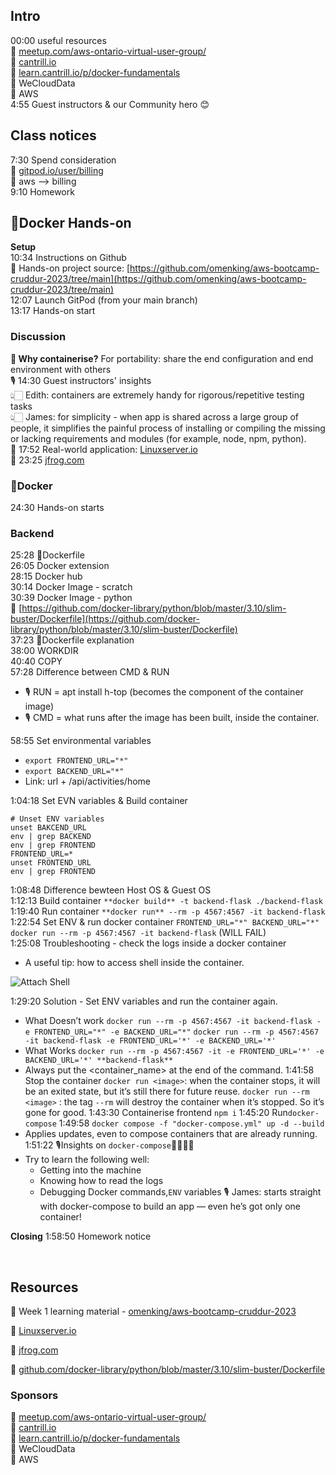 ## **Intro**
00:00 useful resources  
🔗 [meetup.com/aws-ontario-virtual-user-group/](http://meetup.com/aws-ontario-virtual-user-group/)  
🔗 [cantrill.io](http://cantrill.io/)  
🔗 [learn.cantrill.io/p/docker-fundamentals](http://learn.cantrill.io/p/docker-fundamentals)  
🔗 WeCloudData  
🔗 AWS  
4:55 Guest instructors & our Community hero 😊  
  
## **Class notices**  
7:30 Spend consideration  
🔗 [gitpod.io/user/billing](http://gitpod.io/user/billing)  
🔗 aws --> billing  
9:10 Homework  
  
## 🐳**Docker  Hands-on**  
**Setup**  
10:34 Instructions on Github  
🔗 Hands-on project source: [https://github.com/omenking/aws-bootcamp-cruddur-2023/tree/main](https://github.com/omenking/aws-bootcamp-cruddur-2023/tree/main)  
12:07 Launch GitPod (from your main branch)  
13:17 Hands-on start  

### **Discussion**  
**📝 Why containerise?** 
For portability: share the end configuration and end environment with others  
🎙 14:30 Guest instructors' insights  
👆🏻 Edith: containers are extremely handy for rigorous/repetitive testing tasks  
👆🏻 James: for simplicity - when app is shared across a large group of people, it simplifies the painful process of installing or compiling the missing or lacking requirements and modules (for example, node, npm, python).   
🔗 17:52 Real-world application: [Linuxserver.io](http://linuxserver.io/)    
🔗 23:25 [jfrog.com](http://jfrog.com/)  
 
### 🐳Docker  
24:30 Hands-on starts  

### Backend   
25:28 🐳Dockerfile  
26:05 Docker extension  
28:15 Docker hub  
30:14 Docker Image - scratch  
30:39 Docker Image - python  
🔗 [https://github.com/docker-library/python/blob/master/3.10/slim-buster/Dockerfile](https://github.com/docker-library/python/blob/master/3.10/slim-buster/Dockerfile)  
37:23 🐳Dockerfile explanation  
38:00 WORKDIR  
40:40 COPY  
57:28 Difference between CMD & RUN  
- 🎙 RUN = apt install h-top (becomes the component of the container image)  
- 🎙 CMD = what runs after the image has been built, inside the container.   

58:55 Set environmental variables    

- `export FRONTEND_URL="*"`  
- `export BACKEND_URL="*"`  
- Link: url + /api/activities/home  

1:04:18 Set EVN variables & Build container  

```docker
# Unset ENV variables
unset BAKCEND_URL
env | grep BACKEND
env | grep FRONTEND
FRONTEND_URL=*
unset FRONTEND_URL
env | grep FRONTEND
```
1:08:48 Difference bewteen Host OS & Guest OS  
1:12:13 Build container `**docker build** -t backend-flask ./backend-flask`  
1:19:40 Run container `**docker run** --rm -p 4567:4567 -it backend-flask`  
1:22:54 Set ENV & run docker container `FRONTEND_URL="*" BACKEND_URL="*" docker run --rm -p 4567:4567 -it backend-flask` (WILL FAIL)  
1:25:08 Troubleshooting - check the logs inside a docker container  
- A useful tip: how to access shell inside the container.  

![Attach Shell](https://s3-us-west-2.amazonaws.com/secure.notion-static.com/893ad0c0-fb7c-437e-b452-4c52527e9281/Untitled.png)

1:29:20 Solution - Set ENV variables and run the container again.
- What Doesn’t work
    `docker run --rm -p 4567:4567 -it backend-flask -e FRONTEND_URL="*" -e BACKEND_URL="*"`
    `docker run --rm -p 4567:4567 -it backend-flask -e FRONTEND_URL='*' -e BACKEND_URL='*'`
- What Works
    `docker run --rm -p 4567:4567 -it -e FRONTEND_URL='*' -e BACKEND_URL='*' **backend-flask**`
- Always put the <container_name> at the end of the command.
1:41:58 Stop the container
    `docker run <image>`: when the container stops, it will be an exited state, but it’s still there for future reuse. 
    `docker run --rm <image>` : the tag `--rm` will destroy the container when it’s stopped. So it’s gone for good.
1:43:30 Containerise frontend
    `npm i`
1:45:20 Run`docker-compose`
1:49:58 `docker compose -f "docker-compose.yml" up -d --build`
- Applies updates, even to compose containers that are already running.
1:51:22 🎙Insights on `docker-compose`🐳🐳🐳🐳
- Try to learn the following well:
    - Getting into the machine
    - Knowing how to read the logs
    - Debugging Docker commands,`ENV` variables
🎙 James: starts straight with docker-compose to build an app — even he’s got only one container!

**Closing**
1:58:50 Homework notice

<br>

## Resources

🔗 Week 1 learning material - [omenking/aws-bootcamp-cruddur-2023](https://github.com/omenking/aws-bootcamp-cruddur-2023/tree/main)

🔗 [Linuxserver.io](http://linuxserver.io/)

🔗 [jfrog.com](http://jfrog.com/)  

🔗 [github.com/docker-library/python/blob/master/3.10/slim-buster/Dockerfile](https://github.com/docker-library/python/blob/master/3.10/slim-buster/Dockerfile)  

### **Sponsors**

🔗 [meetup.com/aws-ontario-virtual-user-group/](http://meetup.com/aws-ontario-virtual-user-group/)  
🔗 [cantrill.io](http://cantrill.io/)  
🔗 [learn.cantrill.io/p/docker-fundamentals](http://learn.cantrill.io/p/docker-fundamentals)  
🔗 WeCloudData  
🔗 AWS  